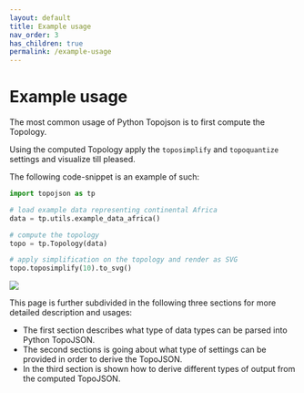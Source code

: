 ```yaml
---
layout: default
title: Example usage
nav_order: 3
has_children: true
permalink: /example-usage
--- 
```


# Example usage

The most common usage of Python Topojson is to first compute the Topology.

Using the computed Topology apply the `toposimplify` and `topoquantize` settings and visualize till pleased.

The following code-snippet is an example of such:

```python
import topojson as tp

# load example data representing continental Africa
data = tp.utils.example_data_africa()  

# compute the topology
topo = tp.Topology(data)  

# apply simplification on the topology and render as SVG
topo.toposimplify(10).to_svg()
```
<img src="./images/africa_toposimp.svg">

This page is further subdivided in the following three sections for more detailed description and usages: 

- The first section describes what type of data types can be parsed into Python TopoJSON.
- The second sections is going about what type of settings can be provided in order to derive the TopoJSON.
- In the third section is shown how to derive different types of output from the computed TopoJSON.


